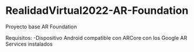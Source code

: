 # RealidadVirtual2022-AR-Foundation
Proyecto base AR Foundation


Requisitos: 
-Dispositivo Android compatible con ARCore con los Google AR Services instalados
